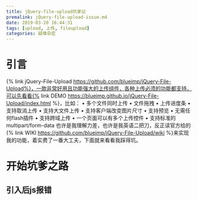 ```yaml
---
title: jQuery-file-upload坑爹记
premalink: jQuery-file-upload-issue.md
date: 2019-03-28 16:44:31
tags: [upload, 上传, fileupload]
categories: 疑难杂症
---
```

# 引言
{% link jQuery-File-Upload https://github.com/blueimp/jQuery-File-Upload%}，一款非常好用且功能强大的上传组件，各种上传必须的功能都支持，可以先看看{% link DEMO https://blueimp.github.io/jQuery-File-Upload/index.html %}，比如：
•	多个文件同时上传
•	文件拖拽
•	上传进度条
•	支持取消上传
•	支持大文件上传
•	支持客户端改变图片尺寸
•	支持预览
•	无需任何flash插件
•	支持跨域上传
•	一个页面可以有多个上传控件
•	支持标准的multipart/form-data
也许是我理解力差，也许是我英语二把刀，反正读官方给的{% link WIKI https://github.com/blueimp/jQuery-File-Upload/wiki %}来实现我的功能，着实费了一番大工夫，下面就来看看我踩得坑。

# 开始坑爹之路

## 引入后js报错

